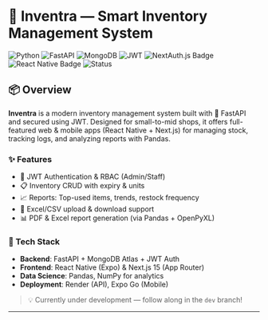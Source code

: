 # 🚀 Inventra — Smart Inventory Management System

![Python](https://img.shields.io/badge/Python-3.11-blue?style=for-the-badge&logo=python)
![FastAPI](https://img.shields.io/badge/FastAPI-⚡-green?style=for-the-badge&logo=fastapi)
![MongoDB](https://img.shields.io/badge/MongoDB-Atlas-green?style=for-the-badge&logo=mongodb)
![JWT](https://img.shields.io/badge/Auth-JWT-orange?style=for-the-badge&logo=jsonwebtokens)
<img src="https://img.shields.io/badge/NextAuth.js-3A0CA3?style=for-the-badge&logo=nextdotjs&logoColor=white" alt="NextAuth.js Badge"/>
<img src="https://img.shields.io/badge/React_Native-20232A?style=for-the-badge&logo=react&logoColor=61DAFB" alt="React Native Badge"/>
![Status](https://img.shields.io/badge/Build-In_Progress-yellow?style=for-the-badge&logo=githubactions)


## 📦 Overview

**Inventra** is a modern inventory management system built with 💚 FastAPI and secured using JWT. Designed for small-to-mid shops, it offers full-featured web & mobile apps (React Native + Next.js) for managing stock, tracking logs, and analyzing reports with Pandas.

### ✨ Features
- 🔐 JWT Authentication & RBAC (Admin/Staff)
- 📋 Inventory CRUD with expiry & units
- 📈 Reports: Top-used items, trends, restock frequency
- 📁 Excel/CSV upload & download support
- 📊 PDF & Excel report generation (via Pandas + OpenPyXL)

### 🧠 Tech Stack
- **Backend**: FastAPI + MongoDB Atlas + JWT Auth
- **Frontend**: React Native (Expo) & Next.js 15 (App Router)
- **Data Science**: Pandas, NumPy for analytics
- **Deployment**: Render (API), Expo Go (Mobile)

> 💡 Currently under development — follow along in the `dev` branch!

---